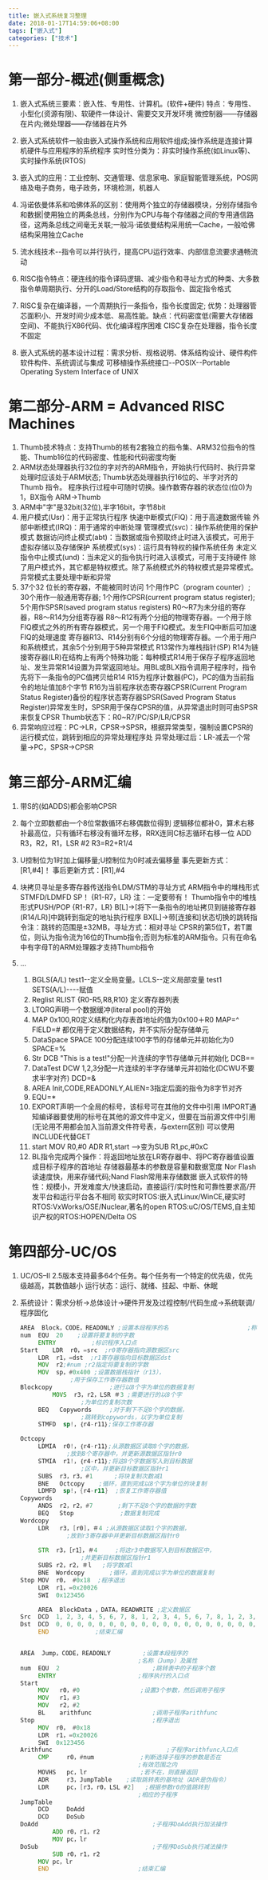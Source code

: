 ```yaml
---
title: 嵌入式系统复习整理
date: 2018-01-17T14:59:06+08:00
tags: ["嵌入式"]
categories: ["技术"]
---
```


# 第一部分-概述(侧重概念)

1. 嵌入式系统三要素：嵌入性、专用性、计算机。(软件+硬件)
   	特点：专用性、小型化(资源有限)、软硬件一体设计、需要交叉开发环境
      	微控制器——存储器在片内;微处理器——存储器在片外

2. 嵌入式系统软件一般由嵌入式操作系统和应用软件组成;操作系统是连接计算机硬件与应用程序的系统程序
   	实时性分类为：非实时操作系统(如Linux等)、实时操作系统(RTOS)

3. 嵌入式的应用：工业控制、交通管理、信息家电、家庭智能管理系统，POS网络及电子商务，电子政务，环境检测，机器人

4. 冯诺依曼体系和哈佛体系的区别：使用两个独立的存储器模块，分别存储指令和数据|使用独立的两条总线，分别作为CPU与每个存储器之间的专用通信路径，这两条总线之间毫无关联;一般冯·诺依曼结构采用统一Cache，一般哈佛结构采用独立Cache

5. 流水线技术--指令可以并行执行，提高CPU运行效率、内部信息流要求通畅流动

6. RISC指令特点：硬连线的指令译码逻辑、减少指令和寻址方式的种类、大多数指令单周期执行、分开的Load/Store结构的存取指令、固定指令格式

7. RISC复杂在编译器，一个周期执行一条指令，指令长度固定;
   	优势：处理器管芯面积小、开发时间少成本低、易高性能。缺点：代码密度低(需要大存储器空间)、不能执行X86代码、优化编译程序困难
      	CISC复杂在处理器，指令长度不固定

8. 嵌入式系统的基本设计过程：需求分析、规格说明、体系结构设计、硬件构件软件构件、系统调试与集成
   可移植操作系统接口--POSIX--Portable Operating System Interface of UNIX

# 第二部分-ARM = Advanced RISC  Machines

1. Thumb技术特点：支持Thumb的核有2套独立的指令集、ARM32位指令的性能、Thumb16位的代码密度、性能和代码密度均衡
2. ARM状态处理器执行32位的字对齐的ARM指令，开始执行代码时、执行异常处理时应该处于ARM状态;
      	Thumb状态处理器执行16位的、半字对齐的 Thumb 指令。
      	程序执行过程中可随时切换。操作数寄存器的状态位(位0)为1，BX指令 ARM->Thumb
3. ARM中"字"是32bit(32位),半字16bit，字节8bit
4. 用户模式(Usr)：用于正常执行程序
   快速中断模式(FIQ)：用于高速数据传输
   外部中断模式(IRQ)：用于通常的中断处理
   管理模式(svc)：操作系统使用的保护模式
   数据访问终止模式(abt)：当数据或指令预取终止时进入该模式，可用于虚拟存储以及存储保护
   系统模式(sys)：运行具有特权的操作系统任务
   未定义指令中止模式(und)：当未定义的指令执行时进入该模式，可用于支持硬件
   除了用户模式外，其它都是特权模式。除了系统模式外的特权模式是异常模式。异常模式主要处理中断和异常
5. 37个32 位长的寄存器，不能被同时访问
   1个用作PC（program counter）;
   30个用作一般通用寄存器;
   1个用作CPSR(current program status register);
   5个用作SPSR(saved program status registers)
   R0～R7为未分组的寄存器，R8～R14为分组寄存器
   R8～R12有两个分组的物理寄存器。一个用于除FIQ模式之外的所有寄存器模式，另一个用于FIQ模式。发生FIQ中断后可加速FIQ的处理速度
   寄存器R13、R14分别有6个分组的物理寄存器。一个用于用户和系统模式，其余5个分别用于5种异常模式
   R13常作为堆栈指针(SP)
   R14为链接寄存器(LR)在结构上有两个特殊功能：每种模式R14用于保存子程序返回地址、发生异常R14设置为异常返回地址。用BL或BLX指令调用子程序时，指令先将下一条指令的PC值拷贝给R14
   R15为程序计数器(PC)，PC的值为当前指令的地址值加8个字节
   R16为当前程序状态寄存器CPSR(Current Program Status Register)备份的程序状态寄存器SPSR(Saved Program Status Register)异常发生时，SPSR用于保存CPSR的值，从异常退出时则可由SPSR来恢复CPSR
   Thumb状态下：R0~R7/PC/SP/LR/CPSR
6. 异常响应过程：PC->LR，CPSR->SPSR，根据异常类型，强制设置CPSR的运行模式位，跳转到相应的异常处理程序处
   异常处理过后：LR-减去一个常量->PC，SPSR->CPSR

# 第三部分-ARM汇编

1. 带S的(如ADDS)都会影响CPSR

2. 每个立即数都由一个8位常数循环右移偶数位得到
   逻辑移位都补0，算术右移补最高位，只有循环右移没有循环左移，RRX连同C标志循环右移一位
   ADD	R3，R2，R1，LSR	#2  R3=R2+R1/4
   
3. U控制位为1时加上偏移量;U控制位为0时减去偏移量
   事先更新方式：[R1,#4]！
   事后更新方式：[R1],#4
   
4. 块拷贝寻址是多寄存器传送指令LDM/STM的寻址方式
   ARM指令中的堆栈形式STMFD/LDMFD  SP！	{R1-R7，LR}	注：一定要带有！
   Thumb指令中的堆栈形式PUSH/POP	 {R1-R7，LR}
   B[L]->[将下一条指令的地址拷贝到链接寄存器(R14/LR)]中跳转到指定的地址执行程序
   BX[L]->带[连接和]状态切换的跳转指令注：跳转的范围是±32MB，寻址方式：相对寻址
   CPSR的第5位T，若T置位，则认为指令流为16位的Thumb指令;否则为标准的ARM指令。只有在命名中有字母T的ARM处理器才支持Thumb指令

5.	...
    
    1. BGLS(A/L) test1--定义全局变量。LCLS--定义局部变量
       test1 SETS(A/L)----赋值
    2. Reglist RLIST {R0-R5,R8,R10} 定义寄存器列表
    3. LTORG声明一个数据缓冲(literal pool)的开始
    4. MAP 0x100,R0定义结构化内存表首地址的值为0x100＋R0 MAP=^ FIELD=# 都仅用于定义数据结构，并不实际分配存储单元
    5. DataSpace  SPACE  100分配连续100字节的存储单元并初始化为0 SPACE=%
    6. Str DCB "This is a test!"分配一片连续的字节存储单元并初始化 DCB==
    7. DataTest DCW 1,2,3分配一片连续的半字存储单元并初始化(DCWU不要求半字对齐) DCD=&
    8. AREA Init,CODE,READONLY,ALIEN=3指定后面的指令为8字节对齐
    9. EQU=*
    10. EXPORT声明一个全局的标号，该标号可在其他的文件中引用
        IMPORT通知编译器要使用的标号在其他的源文件中定义，但要在当前源文件中引用(无论用不用都会加入当前源文件符号表，与extern区别)
        可以使用INCLUDE代替GET
    11. start	MOV R0,#0
        ADR R1,start  -->变为SUB R1,pc,#0xC
    12. BL指令完成两个操作：将返回地址放在LR寄存器中、将PC寄存器值设置成目标子程序的首地址
        存储器最基本的参数是容量和数据宽度
        Nor Flash读速度快，用来存储代码;Nand Flash常用来存储数据
        嵌入式软件的特性：规模小，开发难度大/快速启动，直接运行/实时性和可靠性要求高/开发平台和运行平台各不相同
        软实时RTOS:嵌入式Linux/WinCE,硬实时RTOS:VxWorks/OSE/Nuclear,著名的open RTOS:uC/OS/TEMS,自主知识产权的RTOS:HOPEN/Delta OS

# 第四部分-UC/OS

1. UC/OS–II 2.5版本支持最多64个任务。每个任务有一个特定的优先级，优先级越高，其数值越小
   运行状态：运行、就绪、挂起、中断、休眠

2. 系统设计：需求分析->总体设计->硬件开发及过程控制/代码生成->系统联调/程序固化

   ```asm
   AREA  Block，CODE，READONLY ;设置本段程序的名						;称（Block）及属性
   num	EQU  20	   ;设置将要复制的字数
   		ENTRY      	   ;标识程序入口点
   Start	LDR  r0，=src  ;r0寄存器指向源数据区src
   		LDR  r1，=dst  ;r1寄存器指向目标数据区dst
   		MOV  r2;#num ;r2指定将要复制的字数
   		MOV  sp，#0x400 ;设置数据栈指针（r13），
   				 ;用于保存工作寄存器数值
   Blockcopy            	;进行以8个字为单位的数据复制
     		MOVS  r3，r2，LSR ＃3 ;需要进行的以8个字
   					;为单位的复制次数
   		BEQ   Copywords 	;对于剩下不足8个字的数据，
   					;跳转到copywords，以字为单位复制
      	STMFD  sp!，｛r4-r11｝;保存工作寄存器
   
   Octcopy
   		LDMIA  r0!，｛r4-r11｝;从源数据区读取8个字的数据， 
   				;放到8个寄存器中，并更新源数据区指针r0
   		STMIA  r1!，｛r4-r11｝;将这8个字数据写入到目标数据
   					;区中，并更新目标数据区指针r1
   		SUBS  r3，r3，#1      ;将块复制次数减1
   		BNE   Octcopy    ;循环，直到完成以8个字为单位的块复制
   		LDMFD  sp!，{r4-r11}  ;恢复工作寄存器值
   Copywords
   		ANDS  r2，r2，#7       ;剩下不足8个字的数据的字数
   		BEQ   Stop             ;数据复制完成
   Wordcopy
   		LDR   r3，[r0]，＃4 ;从源数据区读取1个字的数据，
   				;放到r3寄存器中并更新目标数据区指针r0
   		
   		STR  r3，［r1］，＃4 	;将这r3中数据写入到目标数据区中，
   					;并更新目标数据区指针r1
   		SUBS r2，r2，＃l 	;将字数减l
   		BNE  Wordcopy   	;循环，直到完成以字为单位的数据复制
   Stop	MOV  r0， #0x18	;程序退出
   		LDR  r1，=0x20026
   		SWI  0x123456
   
   		AREA  BlockData ，DATA，READWRITE ;定义数据区
   Src	DCD  1, 2, 3, 4, 5, 6, 7, 8, 1, 2, 3, 4, 5, 6, 7, 8, 1, 2, 3, 4  ;定义源数据区src
   Dst	DCD  0, 0, 0, 0, 0, 0, 0, 0, 0, 0, 0, 0, 0, 0, 0, 0, 0, 0, 0, 0  ;定义目标数据区dst
   		END  			;结束汇编
   
   
   AREA  Jump，CODE，READONLY 		;设置本段程序的
   									;名称（Jump）及属性
   num	EQU  2 							;跳转表中的子程序个数
   		ENTRY        				;程序执行的入口点
   Start
   		MOV   r0，#0 				;设置3个参数，然后调用子程序										;arithfunc，进行算术运算
   		MOV   r1，#3 
   		MOV   r2，#2
   		BL    arithfunc  				;调用子程序arithfunc
   Stop									;程序退出
   		MOV  r0， #0x18
   		LDR  r1，=0x20026
   		SWI  0x123456
   Arithfunc			  					;子程序arithfunc入口点
   		CMP   	r0，#num      	  	;判断选择子程序的参数是否在
   					  				;有效范围之内
   		MOVHS 	pc，lr   	  		;若不在，则直接返回
   		ADR		r3，JumpTable   	;读取跳转表的基地址（ADR是伪指令）
   		LDR		pc，[r3，r0，LSL #2] 	;根据参数r0的值跳转到
   									;相应的子程序
   JumpTable
   		DCD		DoAdd
   		DCD		DoSub
   DoAdd    							;子程序DoAdd执行加法操作
    		ADD	r0，r1，r2
    		MOV	pc，lr
   DoSub 								;子程序DoSub执行减法操作
    		SUB	r0，r1，r2
   		MOV	pc，lr
   		END           				;结束汇编
   ```